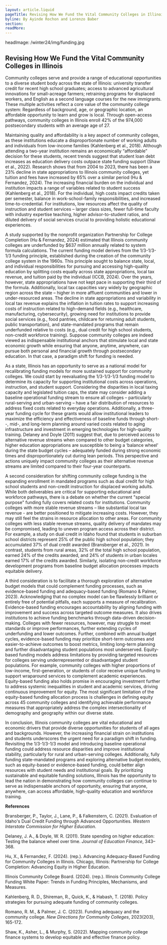 ```yaml
---
layout: article.liquid
pageTitle: Revising How We Fund the Vital Community Colleges in Illinois
byline: By Ayinde Rochon and Lorenzo Baber
section: 
readMore: 
---
```

<ilw-content width="page">

headImage: /winter24/img/funding.jpg

## Revising How We Fund the Vital Community Colleges in Illinois

Community colleges serve and provide a range of educational opportunities to a diverse student body across the state of Illinois: university transfer credit for recent high school graduates; access to advanced agricultural innovations for small-acreage farmers; retraining programs for displaced workers, and English as a second language courses for the new immigrants. These multiple activities reflect a core value of the community college system: Regardless of background, age, or geographic location, an affordable opportunity to learn and grow is local.  Through open-access pathways, community colleges in Illinois enroll 42% of the 974,000 postsecondary students with an average age of 27. 

Maintaining quality and affordability is a key aspect of community colleges, as these institutions educate a disproportionate number of working adults and individuals from low-income families (Kahlenberg et al., 2018). Although attending a two-year institution remains an economically “affordable” decision for these students, recent trends suggest that student loan debt increases as education delivery costs outpace state funding support (Shaw et al., 2022). Research shows that from 2004 to 2023, there has been a 23% decline in state appropriations to Illinois community colleges, yet tuition and fees have increased by 65% over a similar period (Hu & Fernandez, 2024). The increasing financial burden on the individual and institution impacts a range of variables related to student success (Kahlenberg et al., 2018). For the individual, high costs impact credits taken per semester, balance in work-school-family responsibilities, and increased time-to-credential. For institutions, low resources affect the quality of instruction and student services – larger class sizes, fewer full-time faculty with industry expertise teaching, higher advisor-to-student ratios, and diluted delivery of social services crucial to providing holistic educational experiences. 

A study supported by the nonprofit organization Partnership for College Completion (Hu & Fernandez, 2024) estimated that Illinois community colleges are underfunded by $637 million annually related to system formula calculations. The current funding model derives from the 1/3-1/3-1/3 funding principle, established during the creation of the community college system in the 1960s. This principle sought to balance state, local, and individual responsibilities for pursuing and accessing high-quality education by splitting costs equally across state appropriations, local tax revenue, and tuition paid by the individual (ICCB, 2024).  Over the years, however, state appropriations have not kept pace in supporting their third of the formula. Additionally, local tax capacities vary widely by geographic region across the state – higher in more affluent communities and lower in under-resourced areas.  The decline in state appropriations and variability in local tax revenue explains the inflation in tuition rates to support increasing costs of instruction related to high-demand fields (e.g., healthcare, manufacturing, cybersecurity), growing need for institutions to provide social services (e.g., food pantries, childcare for returning adult students, public transportation), and state-mandated programs that remain underfunded relative to costs (e.g., dual credit for high school students, non-credit workforce training). Suppose community colleges are indeed viewed as indispensable institutional anchors that stimulate local and state economic growth while ensuring that anyone, anytime, anywhere, can pursue both personal and financial growth through postsecondary education. In that case, a paradigm shift for funding is needed.  

As a state, Illinois has an opportunity to serve as a national model for recalibrating funding models for more sustained support for community colleges. We could start by reevaluating the 1/3-1/3-1/3 funding model to determine its capacity for supporting institutional costs across operations, instruction, and student support. Considering the disparities in local taxing capacity and legislated tuition caps, the state may consider adding a baseline operational funding stream to ensure all colleges – particularly rural-serving and urban-serving – have a fair distribution of resources to address fixed costs related to everyday operations. Additionally, a three-year funding cycle for these grants would allow institutional leaders to maximize the efficiency and effectiveness of baseline funds through short--, mid-, and long-term planning around varied costs related to aging infrastructure and investment in emerging technologies for high-quality training. Delaney and Doyle (2011) suggest that, due to perceived access to alternative revenue streams when compared to other budget categories, higher education appropriations are susceptible to being a ‘balance wheel’ during the state budget cycles – 
adequately funded during strong economic times and disproportionately cut during lean periods.  This perspective and actions uniquely impact community colleges as their alternative revenue streams are limited compared to their four-year counterparts. 

A second consideration for shifting community college funding is the expanding enrollment in mandated programs such as dual credit for high school students  and non-credit instruction for displaced working adults. While both deliverables are critical for supporting educational and workforce pathways, there is a debate on whether the current "special purpose" funding fully covers related costs for institutions. Community colleges with more stable revenue streams – like substantial local tax revenue - are better positioned to mitigate increasing costs. However, they may still feel the strains in resource allocation to other areas. For community colleges with less stable revenue streams, quality delivery of mandates may be compromised, leading to uneven program access across their district. For example, a study on dual credit in Idaho found that students in suburban school districts represent 25% of the public high school population; they accumulated 37% of dual credit awarded (Bransberger et al., 2021). In contrast, students from rural areas, 32% of the total high school population, earned 24% of the credits awarded, and 24% of students in urban locales earned 17% of the credits awarded. Similarly, isolating non-credit workforce development programs from baseline budget allocation processes impacts equitable delivery. 

A third consideration is to facilitate a thorough exploration of alternative budget models that could complement funding processes, such as evidence-based funding and adequacy-based funding (Romano & Palmer, 2023). Acknowledging that no complex model can be flawlessly brilliant or entirely free of potential pitfalls, each supports a measure of recalibration. Evidence-based funding encourages accountability by aligning funding with improvement and success across targeted outcome measures. It also drives institutions to achieve funding benchmarks through data-driven decision-making. Colleges with fewer resources, however, may struggle to meet standards or improve performances, further extending cycles of underfunding and lower outcomes. Further, combined with annual budget cycles, evidence-based funding may prioritize short-term outcomes and easier-to-achieve outcomes to boost metrics, limiting long-term planning and further disadvantaging student populations most underserved. Equity-based funding models address limitations by providing targeted resources for colleges serving underrepresented or disadvantaged student populations. For example, community colleges with higher proportions of low-income, first-generation, or students of color receive unique funding to support wraparound services to complement academic experiences. Equity-based funding also holds promise in encouraging investment further to address systemic inequalities in student and academic services, driving continuous improvement for equity. The most significant limitation of the equity-based funding allocation process is challenges in defining equity across 45 community colleges and identifying achievable performance measures that appropriately address the complex intersectionality of demography and geography within our diverse state. 

In conclusion, Illinois community colleges are vital educational and economic drivers that provide diverse opportunities for students of all ages and backgrounds. However, the increasing financial strain on institutions and students underscores the urgent need for a paradigm shift in funding. Revisiting the 1/3-1/3-1/3 model and introducing baseline operational funding could address resource disparities and improve institutional stability, particularly for rural and urban-serving colleges. Additionally, fully funding state-mandated programs and exploring alternative budget models, such as equity-based or evidence-based funding, could better align resources with student needs and institutional goals. By prioritizing sustainable and equitable funding solutions, Illinois has the opportunity to lead the nation in demonstrating how community colleges can continue to serve as indispensable anchors of opportunity, ensuring that anyone, anywhere, can access affordable, high-quality education and workforce training.

**References**

Bransberger, P., Taylor, J., Lane, P., & Falkenstern, C. (2021). Evaluation of Idaho's Dual Credit 	Funding through Advanced Opportunities. *Western Interstate Commission for Higher 	Education*.

Delaney, J. A., & Doyle, W. R. (2011). State spending on higher education: Testing the balance wheel over time. *Journal of Education Finance*, 343–368.

Hu, X., & Fernandez, F. (2024). (rep.). Advancing Adequacy-Based Funding for Community Colleges in Illinois. Chicago, Illinois: Partnership for College Completion: Advancing Equity in Higher Education.

Illinois Community College Board. (2024). (rep.). Illinois Community College Funding White Paper: Trends in Funding Principles, Mechanisms, and Measures.

Kahlenberg, R. D., Shireman, R., Quick, K., & Habash, T. (2018). Policy strategies for pursuing adequate funding of community colleges.

Romano, R. M., & Palmer, J. C. (2023). Funding adequacy and the community college. *New Directions for Community Colleges*, 2023(203), 165-172.

Shaw, K., Asher, L., & Murphy, S. (2022). Mapping community college finance systems to develop equitable and effective finance policy.

</ilw-content>
